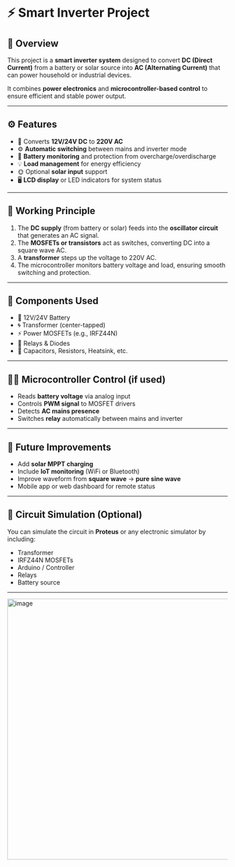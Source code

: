 # ⚡ Smart Inverter Project

## 📝 Overview
This project is a **smart inverter system** designed to convert **DC (Direct Current)** from a battery or solar source into **AC (Alternating Current)** that can power household or industrial devices.

It combines **power electronics** and **microcontroller-based control** to ensure efficient and stable power output.

---

## ⚙️ Features
- 🔌 Converts **12V/24V DC** to **220V AC**
- ⚙️ **Automatic switching** between mains and inverter mode
- 🔋 **Battery monitoring** and protection from overcharge/overdischarge
- 💡 **Load management** for energy efficiency
- 🌞 Optional **solar input** support
- 🖥️ **LCD display** or LED indicators for system status

---

## 🧠 Working Principle
1. The **DC supply** (from battery or solar) feeds into the **oscillator circuit** that generates an AC signal.
2. The **MOSFETs or transistors** act as switches, converting DC into a square wave AC.
3. A **transformer** steps up the voltage to 220V AC.
4. The microcontroller monitors battery voltage and load, ensuring smooth switching and protection.

---

## 🧰 Components Used
- 🔋 12V/24V Battery  
- 🌀 Transformer (center-tapped)  
- ⚡ Power MOSFETs (e.g., IRFZ44N)  
- 🔌 Relays & Diodes  
- 🔧 Capacitors, Resistors, Heatsink, etc.

---

## 🧑‍💻 Microcontroller Control (if used)
- Reads **battery voltage** via analog input  
- Controls **PWM signal** to MOSFET drivers  
- Detects **AC mains presence**  
- Switches **relay** automatically between mains and inverter  

---

## 🧾 Future Improvements
- Add **solar MPPT charging**
- Include **IoT monitoring** (WiFi or Bluetooth)
- Improve waveform from **square wave** → **pure sine wave**
- Mobile app or web dashboard for remote status

---

## 🧩 Circuit Simulation (Optional)
You can simulate the circuit in **Proteus** or any electronic simulator by including:
- Transformer
- IRFZ44N MOSFETs
- Arduino / Controller
- Relays
- Battery source

---
<img width="1261" height="597" alt="image" src="https://github.com/user-attachments/assets/6ef77774-c027-4f5d-b03d-58852c87ddbf" />
